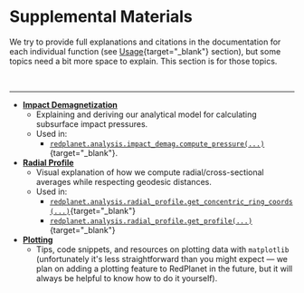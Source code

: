 # Supplemental Materials

We try to provide full explanations and citations in the documentation for each individual function (see [Usage](../usage/index.md){target="_blank"} section), but some topics need a bit more space to explain. This section is for those topics.

&nbsp;

---

- [**Impact Demagnetization**](impact_demagnetization.md)
    - Explaining and deriving our analytical model for calculating subsurface impact pressures.
    - Used in:
        - [`redplanet.analysis.impact_demag.compute_pressure(...)`](../usage/analysis/impact_demag/compute_pressure.md){target="_blank"}.
- [**Radial Profile**](radial_profile.md)
    - Visual explanation of how we compute radial/cross-sectional averages while respecting geodesic distances.
    - Used in:
        - [`redplanet.analysis.radial_profile.get_concentric_ring_coords(...)`](../usage/analysis/radial_profile/get_concentric_ring_coords.md){target="_blank"}
        - [`redplanet.analysis.radial_profile.get_profile(...)`](../usage/analysis/radial_profile/get_profile.md){target="_blank"}
- [**Plotting**](plotting.md)
    - Tips, code snippets, and resources on plotting data with `matplotlib` (unfortunately it's less straightforward than you might expect — we plan on adding a plotting feature to RedPlanet in the future, but it will always be helpful to know how to do it yourself).
